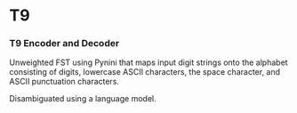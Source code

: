 # T9
### T9 Encoder and Decoder 

Unweighted FST using Pynini that maps input digit strings onto the alphabet consisting of digits, lowercase ASCII characters, the space character, and ASCII punctuation characters.

Disambiguated using a language model. 
